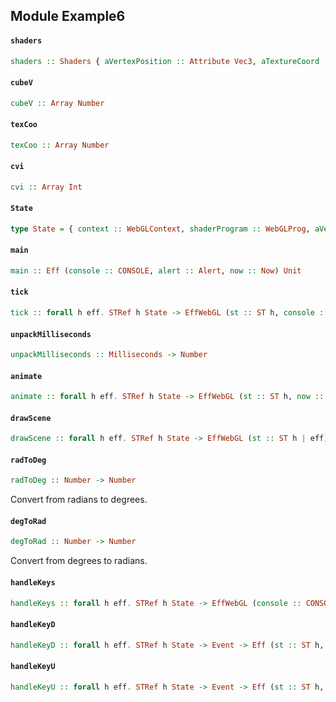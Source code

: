 ## Module Example6

#### `shaders`

``` purescript
shaders :: Shaders { aVertexPosition :: Attribute Vec3, aTextureCoord :: Attribute Vec2, uPMatrix :: Uniform Mat4, uMVMatrix :: Uniform Mat4, uSampler :: Uniform Sampler2D }
```

#### `cubeV`

``` purescript
cubeV :: Array Number
```

#### `texCoo`

``` purescript
texCoo :: Array Number
```

#### `cvi`

``` purescript
cvi :: Array Int
```

#### `State`

``` purescript
type State = { context :: WebGLContext, shaderProgram :: WebGLProg, aVertexPosition :: Attribute Vec3, aTextureCoord :: Attribute Vec2, uPMatrix :: Uniform Mat4, uMVMatrix :: Uniform Mat4, uSampler :: Uniform Sampler2D, cubeVertices :: Buffer Float32, textureCoords :: Buffer Float32, cubeVertexIndices :: Buffer Uint16, textures :: Array WebGLTex, lastTime :: Maybe Number, xRot :: Number, xSpeed :: Number, yRot :: Number, ySpeed :: Number, z :: Number, filterInd :: Int, currentlyPressedKeys :: Array Int }
```

#### `main`

``` purescript
main :: Eff (console :: CONSOLE, alert :: Alert, now :: Now) Unit
```

#### `tick`

``` purescript
tick :: forall h eff. STRef h State -> EffWebGL (st :: ST h, console :: CONSOLE, now :: Now | eff) Unit
```

#### `unpackMilliseconds`

``` purescript
unpackMilliseconds :: Milliseconds -> Number
```

#### `animate`

``` purescript
animate :: forall h eff. STRef h State -> EffWebGL (st :: ST h, now :: Now | eff) Unit
```

#### `drawScene`

``` purescript
drawScene :: forall h eff. STRef h State -> EffWebGL (st :: ST h | eff) Unit
```

#### `radToDeg`

``` purescript
radToDeg :: Number -> Number
```

Convert from radians to degrees.

#### `degToRad`

``` purescript
degToRad :: Number -> Number
```

Convert from degrees to radians.

#### `handleKeys`

``` purescript
handleKeys :: forall h eff. STRef h State -> EffWebGL (console :: CONSOLE, st :: ST h | eff) Unit
```

#### `handleKeyD`

``` purescript
handleKeyD :: forall h eff. STRef h State -> Event -> Eff (st :: ST h, console :: CONSOLE | eff) Unit
```

#### `handleKeyU`

``` purescript
handleKeyU :: forall h eff. STRef h State -> Event -> Eff (st :: ST h, console :: CONSOLE | eff) Unit
```


